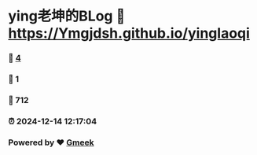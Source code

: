 # ying老坤的BLog :link: https://Ymgjdsh.github.io/yinglaoqi 
### :page_facing_up: [4](https://Ymgjdsh.github.io/yinglaoqi/tag.html) 
### :speech_balloon: 1 
### :hibiscus: 712 
### :alarm_clock: 2024-12-14 12:17:04 
### Powered by :heart: [Gmeek](https://github.com/Meekdai/Gmeek)
